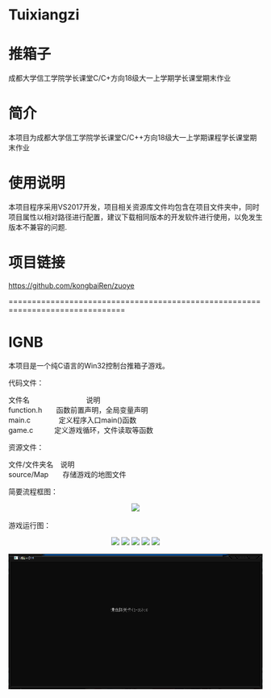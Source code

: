 # Tuixiangzi
推箱子
=
成都大学信工学院学长课堂C/C+方向18级大一上学期学长课堂期末作业

简介
=
本项目为成都大学信工学院学长课堂C/C++方向18级大一上学期课程学长课堂期末作业

使用说明
=
本项目程序采用VS2017开发，项目相关资源库文件均包含在项目文件夹中，同时项目属性以相对路径进行配置，建议下载相同版本的开发软件进行使用，以免发生版本不兼容的问题.

项目链接
=
https://github.com/kongbaiRen/zuoye

===============================================================================

IGNB
=
本项目是一个纯C语言的Win32控制台推箱子游戏。

代码文件：

文件名　　　　　　　　说明<br>
function.h　　函数前置声明，全局变量声明<br>
main.c　　　　定义程序入口main()函数<br>
game.c　　　定义游戏循环，文件读取等函数<br>

资源文件：<br>

文件/文件夹名　说明<br>
source/Map　　存储游戏的地图文件<br>

简要流程框图：

<div align=center>
  <img src="https://github.com/kongbaiRen/TXZ-/图片1.png"/>
</div>

游戏运行图：
<div align=center>
  <img src="https://github.com/kongbaiRen/TXZ-/QQ图片20181207220006.png"/>
  <img src="https://github.com/kongbaiRen/TXZ-/QQ图片20181207215952.png"/>
  <img src="https://github.com/kongbaiRen/TXZ-/QQ图片20181207220013.png"/>
  <img src="https://github.com/kongbaiRen/TXZ-/QQ图片20181207220020.png"/>
  <img src="https://github.com/kongbaiRen/TXZ-/QQ图片20181208100622.png"/>
  
</div>

![](https://github.com/kongbaiRen/TXZ-/blob/master/QQ图片20181208100622.png)


